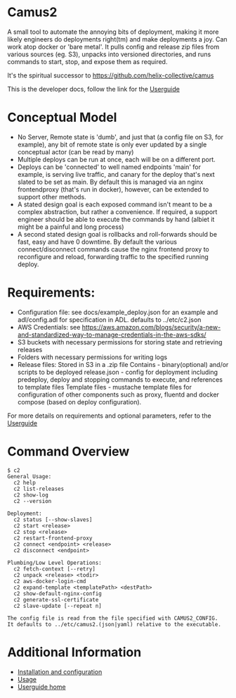 # Camus2

A small tool to automate the annoying bits of deployment, making it more likely engineers do deployments right(tm)
and make deployments a joy. Can work atop docker or 'bare metal'. It pulls config and release zip files from
various sources (eg. S3), unpacks into versioned directories, and runs commands to start, stop, and expose
them as required.

It's the spiritual successor to https://github.com/helix-collective/camus

This is the developer docs, follow the link for the [Userguide](https://helix-collective.github.io/hx-deploy-tool/index.html)

# Conceptual Model

  - No Server, Remote state is 'dumb', and just that (a config file on S3, for example), any bit of remote state
    is only ever updated by a single conceptual actor (can be read by many)
  - Multiple deploys can be run at once, each will be on a different port.
  - Deploys can be 'connected' to well named endpoints 'main' for example, is serving live traffic, and canary for the   deploy that's next slated to be set as main. By default this is managed via an nginx frontendproxy (that's run in docker), however, can be extended to support other methods.
  - A stated design goal is each exposed command isn't meant to be a complex abstraction, but rather a convenience. If required, a support engineer should be able to execute the commands by hand (albiet it might be a painful and long process)
  - A second stated design goal is rollbacks and roll-forwards should be fast, easy and have 0 downtime. By default the various connect/disconnect commands cause the nginx frontend proxy to reconfigure and reload, forwarding traffic to the specified running deploy.

# Requirements:
 - Configuration file: see docs/example_deploy.json for an example and adl/config.adl for specification in ADL. defaults to ../etc/c2.json
 - AWS Credentials: see https://aws.amazon.com/blogs/security/a-new-and-standardized-way-to-manage-credentials-in-the-aws-sdks/ 
 - S3 buckets with necessary permissions for storing state and retrieving releases
 - Folders with necessary permissions for writing logs
 -  Release files:
    Stored in S3 in a .zip file
    Contains - binary(optional) and/or scripts to be deployed
    release.json - config for deployment including predeploy, deploy and stopping commands to execute, and references to template files 
    Template files - mustache template files for configuration of other components such as proxy, fluentd and docker compose (based on deploy configuration).

For more details on requirements and optional parameters, refer to the [Userguide](https://helix-collective.github.io/hx-deploy-tool/index.html)

# Command Overview

```
$ c2
General Usage:
  c2 help
  c2 list-releases
  c2 show-log
  c2 --version

Deployment:
  c2 status [--show-slaves]
  c2 start <release>
  c2 stop <release>
  c2 restart-frontend-proxy
  c2 connect <endpoint> <release>
  c2 disconnect <endpoint>

Plumbing/Low Level Operations:
  c2 fetch-context [--retry]
  c2 unpack <release> <todir>
  c2 aws-docker-login-cmd
  c2 expand-template <templatePath> <destPath>
  c2 show-default-nginx-config
  c2 generate-ssl-certificate
  c2 slave-update [--repeat n]

The config file is read from the file specified with CAMUS2_CONFIG.
It defaults to ../etc/camus2.(json|yaml) relative to the executable.
```

# Additional Information

- [Installation and configuration](/helix-collective/devdocs/installation.md)
- [Usage](/helix-collective/devdocs/help.md)
- [Userguide home](https://helix-collective.github.io/hx-deploy-tool/index.html)
